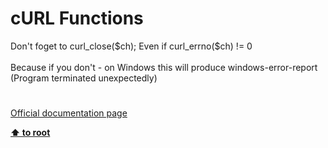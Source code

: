 # cURL Functions




<div class="phpcode"><span class="html">
Don&apos;t foget to curl_close($ch); Even if curl_errno($ch) != 0<br><br>Because if you don&apos;t - on Windows this will produce windows-error-report (Program terminated unexpectedly)</span>
</div>
  

#

[Official documentation page](https://www.php.net/manual/en/ref.curl.php)

**[⬆ to root](/)**